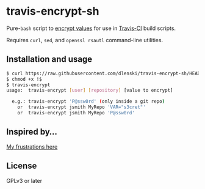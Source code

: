 # travis-encrypt-sh

Pure-`bash` script to [encrypt values](https://docs.travis-ci.com/user/encryption-keys/)
for use in [Travis-CI](https://travis-ci.org) build scripts.

Requires `curl`, `sed`, and `openssl rsautl` command-line utilities.

## Installation and usage

```sh
$ curl https://raw.githubusercontent.com/dlenski/travis-encrypt-sh/HEAD/travis-encrypt > ~/bin/travis-encrypt
$ chmod +x !$
$ travis-encrypt
usage:  travis-encrypt [user] [repository] [value to encrypt]

  e.g.: travis-encrypt 'P@ssw0rd' (only inside a git repo)
    or  travis-encrypt jsmith MyRepo 'VAR="s3cret"'
    or  travis-encrypt jsmith MyRepo 'P@ssw0rd'
```

## Inspired by…

[My frustrations here](https://github.com/travis-ci/travis-ci/issues/2982#issuecomment-358873469)

## License

GPLv3 or later
